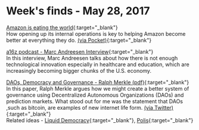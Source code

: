 # Week's finds - May 28, 2017

[Amazon is eating the world](https://techcrunch.com/2017/05/14/why-amazon-is-eating-the-world/){:target="_blank"}   
How opening up its internal operations is key to helping Amazon become better at everything they do. [(via Pocket)](https://getpocket.com){:target="_blank"}

[a16z podcast - Marc Andreesen Interview](http://a16z.com/2017/05/15/andreessen-primack-dc-tech-policy-summit-2017/){:target="_blank"}   
In this interview, Marc Andreesen talks about how there is not enough technological innovation especially in healthcare and education, which are increasingly becoming bigger chunks of the U.S. economy. 

[DAOs, Democracy and Governance - Ralph Merkle (pdf)](http://merkle.com/papers/DAOdemocracyDraft.pdf){:target="_blank"}    
In this paper, Ralph Merkle argues how we might create a better system of governance using Decentralized Autonomous Organizations (DAOs) and prediction markets. What stood out for me was the statement that DAOs ,such as bitcoin, are examples of new internet life form. [(via Twitter)](https://twitter.com/AudunGulbrands1/status/868151124645294083){:target="_blank"}   
Related ideas - [Liquid Democracy](https://en.wikipedia.org/wiki/Delegative_democracy){:target="_blank"}, [Polis](https://pol.is/gov){:target="_blank"}



